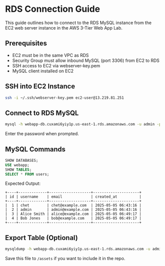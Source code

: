 # RDS Connection Guide

This guide outlines how to connect to the RDS MySQL instance from the EC2 web server instance in the AWS 3-Tier Web App Lab.

## Prerequisites

- EC2 must be in the same VPC as RDS
- Security Group must allow inbound MySQL (port 3306) from EC2 to RDS
- SSH access to EC2 via webserver-key.pem
- MySQL client installed on EC2

## SSH into EC2 Instance

```bash
ssh -i ~/.ssh/webserver-key.pem ec2-user@13.219.81.251
```

## Connect to RDS MySQL

```bash
mysql -h webapp-db.cuxami6yiy1p.us-east-1.rds.amazonaws.com -u admin -p
```

Enter the password when prompted.

## MySQL Commands

```sql
SHOW DATABASES;
USE webapp;
SHOW TABLES;
SELECT * FROM users;
```

Expected Output:

```
+----+-------------+-------------------+---------------------+
| id | username    | email             | created_at          |
+----+-------------+-------------------+---------------------+
|  1 | chet        | chet@example.com  | 2025-05-05 06:43:16 |
|  2 | admin       | admin@example.com | 2025-05-05 06:43:16 |
|  3 | Alice Smith | alice@example.com | 2025-05-05 06:49:17 |
|  4 | Bob Jones   | bob@example.com   | 2025-05-05 06:49:17 |
+----+-------------+-------------------+---------------------+
```

## Export Table (Optional)

```bash
mysqldump -h webapp-db.cuxami6yiy1p.us-east-1.rds.amazonaws.com -u admin -p webapp users > users.sql
```

Save this file to `/assets` if you want to include it in the repo.
